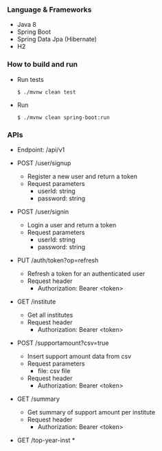 ### Language & Frameworks
* Java 8
* Spring Boot
* Spring Data Jpa (Hibernate)
* H2

### How to build and run

* Run tests
    ```
    $ ./mvnw clean test
    ```

* Run
    ```
    $ ./mvnw clean spring-boot:run
    ```

### APIs
* Endpoint: /api/v1
* POST /user/signup
  * Register a new user and return a token
  * Request parameters
    * userId: string
    * password: string
    
* POST /user/signin
  * Login a user and return a token
  * Request parameters
      * userId: string
      * password: string

* PUT /auth/token?op=refresh
  * Refresh a token for an authenticated user
  * Request header
    * Authorization: Bearer \<token\>
    
* GET /institute
  * Get all institutes
  * Request header
    * Authorization: Bearer \<token\>

* POST /supportamount?csv=true
  * Insert support amount data from csv
  * Request parameters
    * file: csv file
  * Request header
    * Authorization: Bearer \<token\>

* GET /summary
  * Get summary of support amount per institute
  * Request header
    * Authorization: Bearer \<token\>
    
* GET /top-year-inst
  * 